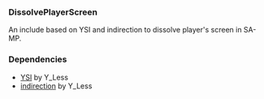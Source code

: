 ### DissolvePlayerScreen 
An include based on YSI and indirection to dissolve player's screen in SA-MP.

### Dependencies
* [YSI](https://github.com/pawn-lang/YSI-Includes) by Y_Less
* [indirection](https://github.com/Y-Less/indirection) by Y_Less
